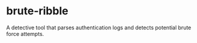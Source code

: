 # brute-ribble
A detective tool that parses authentication logs and detects potential brute force attempts.

